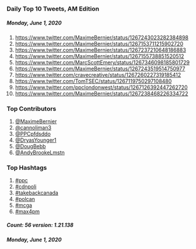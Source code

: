 ### Daily Top 10 Tweets, AM Edition
##### Monday, June 1, 2020
 1) https://www.twitter.com/MaximeBernier/status/1267243023282384898
 2) https://www.twitter.com/MaximeBernier/status/1267153711215902720
 3) https://www.twitter.com/MaximeBernier/status/1267237210648186883
 4) https://www.twitter.com/MaximeBernier/status/1267155738851520512
 5) https://www.twitter.com/MarcScottEmery/status/1267346098185801729
 6) https://www.twitter.com/MaximeBernier/status/1267243519514750977
 7) https://www.twitter.com/cravecreative/status/1267260227319185412
 8) https://www.twitter.com/TomTSEC/status/1267119750297108480
 9) https://www.twitter.com/ppclondonwest/status/1267126392447262720
10) https://www.twitter.com/MaximeBernier/status/1267238468226334722

### Top Contributors
  1) [@MaximeBernier](https://www.twitter.com/MaximeBernier)
  2) [@cannoliman3](https://www.twitter.com/cannoliman3)
  3) [@PPCpfdsddo](https://www.twitter.com/PPCpfdsddo)
  4) [@DryasYounger1](https://www.twitter.com/DryasYounger1)
  5) [@DougBebb](https://www.twitter.com/DougBebb)
  6) [@AndyBrookeLmstn](https://www.twitter.com/AndyBrookeLmstn)


### Top Hashtags

  1) [#ppc](https://www.twitter.com/hashtag/ppc)
  2) [#cdnpoli](https://www.twitter.com/hashtag/cdnpoli)
  3) [#takebackcanada](https://www.twitter.com/hashtag/takebackcanada)
  4) [#polcan](https://www.twitter.com/hashtag/polcan)
  5) [#mcga](https://www.twitter.com/hashtag/mcga)
  6) [#max4pm](https://www.twitter.com/hashtag/max4pm)

##### Count: 56	version: 1.21.138
##### Monday, June 1, 2020


